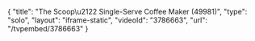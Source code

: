 {
    "title": "The Scoop\u2122 Single-Serve Coffee Maker (49981)",
    "type": "solo",
    "layout": "iframe-static",
    "videoId": "3786663",
    "url": "\/tvpembed\/3786663"
}